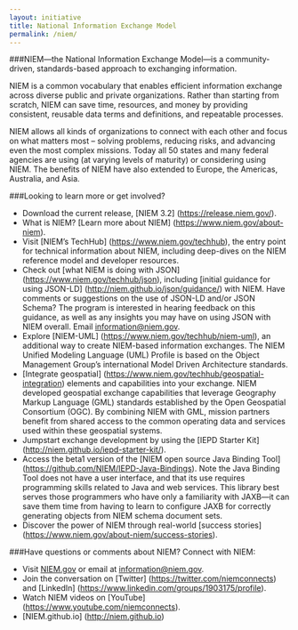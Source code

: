 ```yaml
---
layout: initiative
title: National Information Exchange Model
permalink: /niem/
---
```


###NIEM—the National Information Exchange Model—is a community-driven, standards-based approach to exchanging information. 

NIEM is a common vocabulary that enables efficient information exchange across diverse public and private organizations. Rather than starting from scratch, NIEM can save time, resources, and money by providing consistent, reusable data terms and definitions, and repeatable processes. 

NIEM allows all kinds of organizations to connect with each other and focus on what matters most – solving problems, reducing risks, and advancing even the most complex missions. Today all 50 states and many federal agencies are using (at varying levels of maturity) or considering using NIEM. The benefits of NIEM have also extended to Europe, the Americas, Australia, and Asia.

###Looking to learn more or get involved? 

* Download the current release, [NIEM 3.2] (https://release.niem.gov/).
* What is NIEM? [Learn more about NIEM] (https://www.niem.gov/about-niem).
* Visit [NIEM’s TechHub] (https://www.niem.gov/techhub), the entry point for technical information about NIEM, including deep-dives on the NIEM reference model and developer resources.
* Check out [what NIEM is doing with JSON] (https://www.niem.gov/techhub/json), including [initial guidance for using JSON-LD] (http://niem.github.io/json/guidance/) with NIEM. Have comments or suggestions on the use of JSON-LD and/or JSON Schema? The program is interested in hearing feedback on this guidance, as well as any insights you may have on using JSON with NIEM overall. Email information@niem.gov. 
* Explore [NIEM-UML] (https://www.niem.gov/techhub/niem-uml), an additional way to create NIEM-based information exchanges. The NIEM Unified Modeling Language (UML) Profile is based on the Object Management Group’s international Model Driven Architecture standards.
* [Integrate geospatial] (https://www.niem.gov/techhub/geospatial-integration) elements and capabilities into your exchange. NIEM developed geospatial exchange capabilities that leverage Geography Markup Language (GML) standards established by the Open Geospatial Consortium (OGC). By combining NIEM with GML, mission partners benefit from shared access to the common operating data and services used within these geospatial systems.
* Jumpstart exchange development by using the [IEPD Starter Kit] (http://niem.github.io/iepd-starter-kit/).
* Access the beta1 version of the [NIEM open source Java Binding Tool] (https://github.com/NIEM/IEPD-Java-Bindings). Note the Java Binding Tool does not have a user interface, and that its use requires programming skills related to Java and web services. This library best serves those programmers who have only a familiarity with JAXB—it can save them time from having to learn to configure JAXB for correctly generating objects from NIEM schema document sets.
* Discover the power of NIEM through real-world [success stories] (https://www.niem.gov/about-niem/success-stories). 

###Have questions or comments about NIEM? Connect with NIEM: 

* Visit [NIEM.gov](https://www.niem.gov) or email at information@niem.gov. 
* Join the conversation on [Twitter] (https://twitter.com/niemconnects) and [LinkedIn] (https://www.linkedin.com/groups/1903175/profile).
* Watch NIEM videos on [YouTube] (https://www.youtube.com/niemconnects).
* [NIEM.github.io] (http://niem.github.io)
